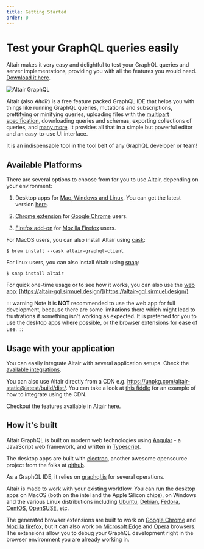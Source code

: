```yaml
---
title: Getting Started
order: 0
---
```


# Test your GraphQL queries easily

Altair makes it very easy and delightful to test your GraphQL queries and server implementations, providing you with all the features you would need. [Download it here](/#download).

![Altair GraphQL](/assets/img/app-shot.png)

Altair (also _Altaïr_) is a free feature packed GraphQL IDE that helps you with things like running GraphQL queries, mutations and subscriptions, prettifying or minifying queries, uploading files with the [multipart specification](https://github.com/jaydenseric/graphql-multipart-request-spec), downloading queries and schemas, exporting collections of queries, and [many more](/docs/features/). It provides all that in a simple but powerful editor and an easy-to-use UI interface.

It is an indispensable tool in the tool belt of any GraphQL developer or team!

## Available Platforms

There are several options to choose from for you to use Altair, depending on your environment:

1. Desktop apps for [Mac, Windows and Linux](https://altairgraphql.dev/). You can get the latest version [here](https://altairgraphql.dev/#download).
1. [Chrome extension](https://chrome.google.com/webstore/detail/altair-graphql-client/flnheeellpciglgpaodhkhmapeljopja) for [Google Chrome](https://www.google.com/chrome/) users.

1. [Firefox add-on](https://addons.mozilla.org/en-US/firefox/addon/altair-graphql-client/) for [Mozilla Firefox](https://www.mozilla.org/en-US/firefox/) users.


For MacOS users, you can also install Altair using [cask](https://github.com/Homebrew/homebrew-cask):

```
$ brew install --cask altair-graphql-client
```

For linux users, you can also install Altair using [snap](https://snapcraft.io/altair):

```
$ snap install altair
```

For quick one-time usage or to see how it works, you can also use the [web app](https://altair-gql.sirmuel.design/): [https://altair-gql.sirmuel.design/](https://altair-gql.sirmuel.design/)

::: warning Note
It is **NOT** recommended to use the web app for full development, because there are some limitations there which might lead to frustrations if something isn't working as expected. It is preferred for you to use the desktop apps where possible, or the browser extensions for ease of use.
:::


## Usage with your application
You can easily integrate Altair with several application setups. Check the [available integrations](/docs/integrations/).

You can also use Altair directly from a CDN e.g. https://unpkg.com/altair-static@latest/build/dist/. You can take a look at [this fiddle](https://jsfiddle.net/imolorhe/zrjh2x08/) for an example of how to integrate using the CDN.

Checkout the features available in Altair [here](/docs/features/).

## How it's built
Altair GraphQL is built on modern web technologies using [Angular](https://angular.io/) - a JavaScript web framework, and written in [Typescript](https://www.typescriptlang.org/).

The desktop apps are built with [electron](https://www.electronjs.org), another awesome opensource project from the folks at [github](http://www.github.com/).

As a GraphQL IDE, it relies on [graphql.js](https://github.com/graphql/graphql-js) for several operations.

Altair is made to work with your existing workflow. You can run the desktop apps on MacOS (both on the intel and the Apple Silicon chips), on Windows and the various Linux distributions including [Ubuntu](https://ubuntu.com/), [Debian](https://www.debian.org/index.en.html), [Fedora](https://getfedora.org/en/), [CentOS](https://www.centos.org/), [OpenSUSE](https://www.opensuse.org/), etc.

The generated browser extensions are built to work on [Google Chrome](https://chrome.google.com/webstore/detail/altair-graphql-client/flnheeellpciglgpaodhkhmapeljopja) and [Mozilla firefox](https://addons.mozilla.org/en-US/firefox/addon/altair-graphql-client/), but it can also work on [Microsoft Edge](https://www.microsoft.com/en-us/edge) and [Opera](https://www.opera.com/) browsers. The extensions allow you to debug your GraphQL development right in the browser environment you are already working in.

